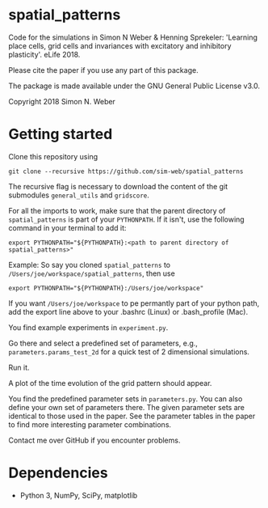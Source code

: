 # spatial_patterns

Code for the simulations in Simon N Weber & Henning Sprekeler: 'Learning place cells, grid cells and invariances with excitatory and inhibitory plasticity'. eLife 2018.

Please cite the paper if you use any part of this package.

The package is made available under the GNU General Public License v3.0.

Copyright 2018 Simon N. Weber

# Getting started

Clone this repository using

`git clone --recursive https://github.com/sim-web/spatial_patterns`

The recursive flag is necessary to download the content of the git
submodules `general_utils` and `gridscore`.

For all the imports to work, make sure that the parent directory of `spatial_patterns` is part of your `PYTHONPATH`.
If it isn't, use the following command in your terminal to add it:

`export PYTHONPATH="${PYTHONPATH}:<path to parent directory of spatial_patterns>"`

Example:
So say you cloned `spatial_patterns` to
`/Users/joe/workspace/spatial_patterns`,
then use

`export PYTHONPATH="${PYTHONPATH}:/Users/joe/workspace"`

If you want `/Users/joe/workspace` to pe permantly part of your python path, add the export line above to your .bashrc (Linux) or .bash_profile (Mac).

You find example experiments in `experiment.py`.

Go there and select a predefined set of parameters, e.g., `parameters.params_test_2d` for a quick test of 2 dimensional simulations.

Run it.

A plot of the time evolution of the grid pattern should appear.

You find the predefined parameter sets in `parameters.py`.
You can also define your own set of parameters there.
The given parameter sets are identical to those used in the paper.
See the parameter tables in the paper to find more interesting parameter combinations.

Contact me over GitHub if you encounter problems.

# Dependencies

* Python 3, NumPy, SciPy, matplotlib


